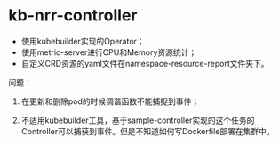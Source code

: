# kb-nrr-controller

* 使用kubebuilder实现的Operator；
* 使用metric-server进行CPU和Memory资源统计；
* 自定义CRD资源的yaml文件在namespace-resource-report文件夹下。

问题：

1. 在更新和删除pod的时候调谐函数不能捕捉到事件；

2. 不适用kubebuilder工具，基于sample-controller实现的这个任务的Controller可以捕获到事件。但是不知道如何写Dockerfile部署在集群中。

